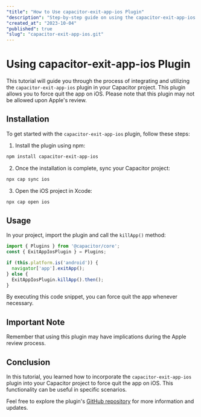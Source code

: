 ```yaml
---
"title": "How to Use capacitor-exit-app-ios Plugin"
"description": "Step-by-step guide on using the capacitor-exit-app-ios plugin in your Capacitor project to force quit the app on iOS."
"created_at": "2023-10-04"
"published": true
"slug": "capacitor-exit-app-ios.git"
---
```


# Using capacitor-exit-app-ios Plugin

This tutorial will guide you through the process of integrating and utilizing the `capacitor-exit-app-ios` plugin in your Capacitor project. This plugin allows you to force quit the app on iOS. Please note that this plugin may not be allowed upon Apple's review.

## Installation

To get started with the `capacitor-exit-app-ios` plugin, follow these steps:

1. Install the plugin using npm:

```bash
npm install capacitor-exit-app-ios
```

2. Once the installation is complete, sync your Capacitor project:

```bash
npx cap sync ios
```

3. Open the iOS project in Xcode:

```bash
npx cap open ios
```

## Usage

In your project, import the plugin and call the `killApp()` method:

```javascript
import { Plugins } from '@capacitor/core';
const { ExitAppIosPlugin } = Plugins;

if (this.platform.is('android')) {
  navigator['app'].exitApp();
} else {
  ExitAppIosPlugin.killApp().then();
}
```

By executing this code snippet, you can force quit the app whenever necessary.

## Important Note

Remember that using this plugin may have implications during the Apple review process.

## Conclusion

In this tutorial, you learned how to incorporate the `capacitor-exit-app-ios` plugin into your Capacitor project to force quit the app on iOS. This functionality can be useful in specific scenarios.

Feel free to explore the plugin's [GitHub repository](https://github.com/tienmanh94hbk/capacitor-exit-app-ios) for more information and updates.
